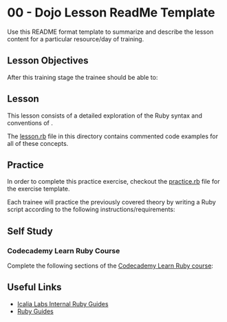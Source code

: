 # 00 - Dojo Lesson ReadMe Template

Use this README format template to summarize and describe the lesson content for a particular resource/day of training.

## Lesson Objectives

After this training stage the trainee should be able to: 
  

## Lesson

This lesson consists of a detailed exploration of the Ruby syntax and conventions of .


The [lesson.rb](/lesson.rb) file in this directory contains commented code examples for all of these concepts.

## Practice 

In order to complete this practice exercise, checkout the [practice.rb](/practice.rb) file for the exercise template.

Each trainee will practice the previously covered theory by writing a Ruby script according to the following instructions/requirements:


## Self Study

### Codecademy Learn Ruby Course

Complete the following sections of the [Codecademy Learn Ruby course](https://www.codecademy.com/courses/learn-ruby):

## Useful Links

+ [Icalia Labs Internal Ruby Guides](https://github.com/IcaliaLabs/guides/tree/master/stack/ruby)
+ [Ruby Guides](https://www.rubyguides.com/)


